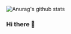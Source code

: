 ![Anurag's github stats](https://github-readme-stats.vercel.app/api?username=puciek&show_icons=true&theme=dracula&count_private=true)

### Hi there 👋

<!--
**Puciek/puciek** is a ✨ _special_ ✨ repository because its `README.md` (this file) appears on your GitHub profile.

Here are some ideas to get you started:

- 🔭 I’m currently working on ...
- 🌱 I’m currently learning ...
- 👯 I’m looking to collaborate on ...
- 🤔 I’m looking for help with ...
- 💬 Ask me about ...
- 📫 How to reach me: ...
- 😄 Pronouns: ...
- ⚡ Fun fact: ...
-->
